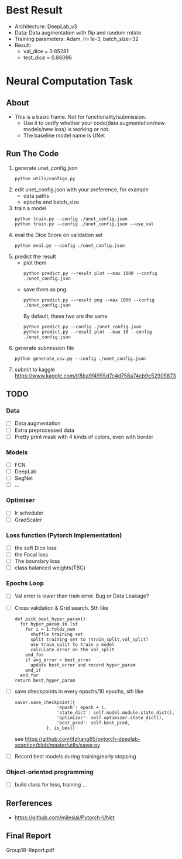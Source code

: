 # Best Result
- Architecture: DeepLab_v3
- Data: Data augmentation with flip and random rotate
- Training parameters: Adam, lr=1e-3, batch_size=32
- Result:
    - val_dice = 0.85281
    - test_dice = 0.86096 


# Neural Computation Task

## About
- This is a basic frame. Not for functionality/submission.
    - Use it to verify whether your code(data augmentation/new models/new loss) is working or not.
    - The baseline model name is UNet

## Run The Code
1. generate unet_config.json
   ```
   python utils/configs.py
   ```
2. edit unet_config.json with your preference, for example
   - data paths
   - epochs and batch_size
3. train a model
   ```
   python train.py --config ./unet_config.json
   python train.py --config ./unet_config.json --use_val
   ```
4. eval the Dice Score on validation set
   ```
   python eval.py --config ./unet_config.json
   ```
5. predict the result
   - plot them
       ```
       python predict.py --result plot --max 1000 --config ./unet_config.json
       ```
   - save them as png
       ```
       python predict.py --result png --max 1000 --config ./unet_config.json
       ```
     By default, these two are the same
       ```
       python predict.py --config ./unet_config.json
       python predict.py --result plot --max 10 --config ./unet_config.json 
       ```
6. generate submission file
   ```
   python generate_csv.py --config ./unet_config.json
   ```
7. submit to kaggle https://www.kaggle.com/t/8ba9f4955d7c4d758a74cb9e52905873

## TODO
### Data
- [ ] Data augmentation
- [ ] Extra preprocessed data
- [ ] Pretty print mask with 4 kinds of colors, even with border
### Models
- [ ] FCN
- [ ] DeepLab
- [ ] SegNet
- [ ] …
### Optimiser 
- [ ] lr scheduler
- [ ] GradScaler
### Loss function (Pytorch Implementation)
- [ ] the soft Dice loss
- [ ] the Focal loss
- [ ] The boundary loss
- [ ] class balanced weights(TBC)
### Epochs Loop
- [ ] Val error is lower than train error. Bug or Data Leakage?
- [ ] Cross validation & Grid search. Sth like
  ```
  def pick_best_hyper_param():
    for hyper_param in lst
      for i = 1:folds_num
        shuffle training set
        split training set to (train_split,val_split)
        use train_split to train a model
        calculate error on the val_split
      end_for
      if avg_error < best_error
        update best_error and record hyper_param
      end_if
    end_for
  return best_hyper_param
  ```
- [ ] save checkpoints in every epochs/10 epochs, sth like
    ```
    saver.save_checkpoint({
                    'epoch': epoch + 1,
                    'state_dict': self.model.module.state_dict(),
                    'optimizer': self.optimizer.state_dict(),
                    'best_pred': self.best_pred,
                }, is_best)
    ```
    see https://github.com/jfzhang95/pytorch-deeplab-xception/blob/master/utils/saver.py


- [ ] Record best models during training/early stopping
### Object-oriented programming
- [ ] build class for loss, training ...

## Rerferences
- https://github.com/milesial/Pytorch-UNet

## Final Report 
Group18-Report.pdf

